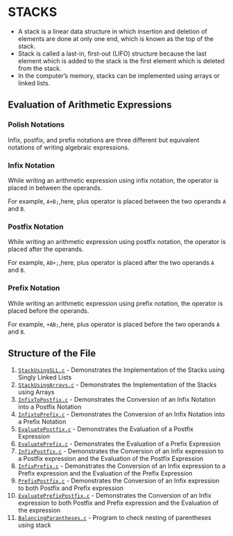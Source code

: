 # STACKS
* A stack is a linear data structure in which insertion and deletion of elements are done at only one end, 
which is known as the top of the stack.
* Stack is called a last-in, first-out (LIFO) structure because 
the last element which is added to the stack is the first element which is deleted from the stack.
* In the computer’s memory, stacks can be implemented using arrays or linked lists.

## Evaluation of Arithmetic Expressions
### Polish Notations
Infix, postfix, and prefix notations are three different but equivalent notations of writing algebraic 
expressions.

### Infix Notation
While writing an arithmetic expression using infix notation, the operator is placed in between 
the operands.

For example, `A+B;`,here, plus operator is placed between the two operands
`A` and `B`.

### Postfix Notation
While writing an arithmetic expression using postfix notation, the operator is placed after the operands.

For example, `AB+;`,here, plus operator is placed after the two operands
`A` and `B`.

### Prefix Notation
While writing an arithmetic expression using prefix notation, the operator is placed before the operands.

For example, `+AB;`,here, plus operator is placed before the two operands
`A` and `B`.

## Structure of the File
1. [`StackUsingSLL.c`](https://github.com/fromjyce/DSA-in-C/blob/main/Stacks/StackUsingSLL.c) - Demonstrates the Implementation of the Stacks using Singly Linked Lists
2. [`StackUsingArrays.c`](https://github.com/fromjyce/DSA-in-C/blob/main/Stacks/StackUsingArrays.c) - Demonstrates the Implementation of the Stacks using Arrays
3. [`InfixToPostfix.c`](https://github.com/fromjyce/DSA-in-C/blob/main/Stacks/InfixToPostfix.c) - Demonstrates the Conversion of an Infix Notation into a Postfix Notation
4. [`InfixtoPrefix.c`](https://github.com/fromjyce/DSA-in-C/blob/main/Stacks/InfixtoPrefix.c) - Demonstrates the Conversion of an Infix Notation into a Prefix Notation
5. [`EvaluatePostfix.c`](https://github.com/fromjyce/DSA-in-C/blob/main/Stacks/EvaluatePostfix.c) - Demonstrates the Evaluation of a Postfix Expression
6. [`EvaluatePrefix.c`](https://github.com/fromjyce/DSA-in-C/blob/main/Stacks/EvaluatePrefix.c) - Demonstrates the Evaluation of a Prefix Expression
7. [`InfixPostfix.c`](https://github.com/fromjyce/DSA-in-C/blob/main/Stacks/InfixPostfix.c) - Demonstrates the Conversion of an Infix expression to a Postfix expression and the Evaluation of the Postfix Expression
8. [`InfixPrefix.c`](https://github.com/fromjyce/DSA-in-C/blob/main/Stacks/InfixPrefix.c) - Demonstrates the Conversion of an Infix expression to a Prefix expression and the Evaluation of the Prefix Expression
9. [`PrefixPostfix.c`](https://github.com/fromjyce/DSA-in-C/blob/main/Stacks/PrefixPostfix.c) - Demonstrates the Conversion of an Infix expression to both Postfix and Prefix expression
10. [`EvaluatePrefixPostfix.c`](https://github.com/fromjyce/DSA-in-C/blob/main/Stacks/EvaluatePrefixPostfix.c) - Demonstrates the Conversion of an Infix expression to both Postfix and Prefix expression and the Evaluation of the expression
11. [`BalancingParantheses.c`](https://github.com/fromjyce/DSA-in-C/blob/main/Stacks/BalancingParantheses.c) - Program to check nesting of parentheses using stack
